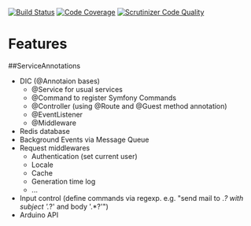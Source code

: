 [![Build Status](https://travis-ci.org/brainexe/core.svg?branch=master)](https://travis-ci.org/brainexe/core)
[![Code Coverage](https://scrutinizer-ci.com/g/brainexe/core/badges/coverage.png?b=master)](https://scrutinizer-ci.com/g/brainexe/core/?branch=master)
[![Scrutinizer Code Quality](https://scrutinizer-ci.com/g/brainexe/core/badges/quality-score.png?b=master)](https://scrutinizer-ci.com/g/brainexe/core/?branch=master)

# Features

##ServiceAnnotations
 - DIC (@Annotaion bases)
   - @Service for usual services 
   - @Command to register Symfony Commands
   - @Controller (using @Route and @Guest method annotation)
   - @EventListener
   - @Middleware
 - Redis database
 - Background Events via Message Queue
 - Request middlewares
   - Authentication (set current user)
   - Locale
   - Cache
   - Generation time log
   - ...
 - Input control (define commands via regexp. e.g. "send mail to .*? with subject '.*?' and body '.*?'")
 - Arduino API
